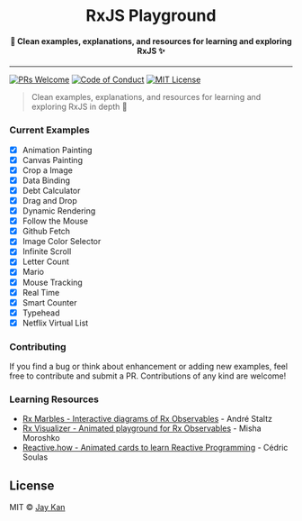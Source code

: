 <div align="center">
  <h1>RxJS Playground</h1>

  <h4>🌟 Clean examples, explanations, and resources for learning and exploring RxJS ✨</h4>
</div>
<hr />

[![PRs Welcome][prs-badge]][prs]
[![Code of Conduct][coc-badge]][coc]
[![MIT License][license-badge]][license]

> Clean examples, explanations, and resources for learning and exploring RxJS in depth 👊

### Current Examples
- [x] Animation Painting
- [x] Canvas Painting
- [x] Crop a Image
- [x] Data Binding
- [x] Debt Calculator
- [x] Drag and Drop
- [x] Dynamic Rendering
- [x] Follow the Mouse
- [x] Github Fetch
- [x] Image Color Selector
- [x] Infinite Scroll
- [x] Letter Count
- [x] Mario
- [x] Mouse Tracking
- [x] Real Time
- [x] Smart Counter
- [x] Typehead
- [x] Netflix Virtual List

### Contributing
If you find a bug or think about enhancement or adding new examples, feel free to contribute and submit a PR. Contributions of any kind are welcome!

### Learning Resources
* [Rx Marbles - Interactive diagrams of Rx Observables](http://rxmarbles.com/) - André Staltz
* [Rx Visualizer - Animated playground for Rx Observables](https://rxviz.com) - Misha Moroshko
* [Reactive.how - Animated cards to learn Reactive Programming](http://reactive.how) - Cédric Soulas

## License
MIT © [Jay Kan](https://github.com/JayKan)

[prs-badge]: https://img.shields.io/badge/PRs-welcome-brightgreen.svg?style=flat-square
[prs]: https://github.com/JayKan/RxJS-Playground/pulls
[license-badge]: https://img.shields.io/npm/l/express.svg?style=flat-square
[license]: https://github.com/JayKan/RxJS-Playground/blob/master/LICENSE
[coc-badge]: https://img.shields.io/badge/code%20of-conduct-brightgreen.svg?style=flat-square
[coc]: https://github.com/JayKan/RxJS-Playground/blob/master/CODE_OF_CONDUCT.md